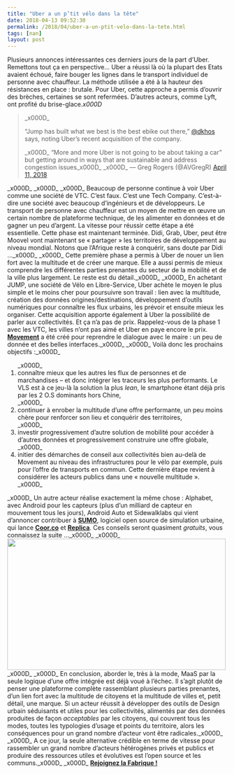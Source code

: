 ```yaml
---
title: "Uber a un p’tit vélo dans la tête"
date: 2018-04-13 09:52:30
permalink: /2018/04/uber-a-un-ptit-velo-dans-la-tete.html
tags: [nan]
layout: post
---
```


Plusieurs annonces intéressantes ces derniers jours de la part d’Uber. Remettons tout ça en perspective… Uber a réussi là où la plupart des Etats avaient échoué, faire bouger les lignes dans le transport individuel de personne avec chauffeur. La méthode utilisée a été à la hauteur des résistances en place : brutale. Pour Uber, cette approche a permis d’ouvrir des brèches, certaines se sont refermées. D’autres acteurs, comme Lyft, ont profité du brise-glace._x000D_
<blockquote class="twitter-tweet" data-partner="tweetdeck">_x000D_
<p dir="ltr" lang="en">“Jump has built what we best is the best ebike out there,” <a href="https://twitter.com/dkhos?ref_src=twsrc%5Etfw">@dkhos</a> says, noting Uber’s recent acquisition of the company.</p>_x000D_
“More and more Uber is not going to be about taking a car” but getting around in ways that are sustainable and address congestion issues_x000D_
_x000D_
— Greg Rogers (@AVGregR) <a href="https://twitter.com/AVGregR/status/984078251382525952?ref_src=twsrc%5Etfw">April 11, 2018</a></blockquote>_x000D_
<script async src="https://platform.twitter.com/widgets.js" charset="utf-8"></script>_x000D_
_x000D_
<!--more-->Beaucoup de personne continue à voir Uber comme une société de VTC. C’est faux. C’est une Tech Company. C’est-à-dire une société avec beaucoup d’ingénieurs et de développeurs. Le transport de personne avec chauffeur est un moyen de mettre en œuvre un certain nombre de plateforme technique, de les alimenter en données et de gagner un peu d’argent. La vitesse pour réussir cette étape a été essentielle. Cette phase est maintenant terminée. Didi, Grab, Uber, peut être Moovel vont maintenant se « partager » les territoires de développement au niveau mondial. Notons que l’Afrique reste à conquérir, sans doute par Didi …_x000D_
_x000D_
Cette première phase a permis à Uber de nouer un lien fort avec la multitude et de créer une marque. Elle a aussi permis de mieux comprendre les différentes parties prenantes du secteur de la mobilité et de la ville plus largement. Le reste est du détail._x000D_
_x000D_
En achetant JUMP, une société de Vélo en Libre-Service, Uber achète le moyen le plus simple et le moins cher pour poursuivre son travail : lien avec la multitude, création des données origines/destinations, développement d’outils numériques pour connaître les flux urbains, les prévoir et ensuite mieux les organiser. Cette acquisition apporte également à Uber la possibilité de parler aux collectivités. Et ça n’a pas de prix. Rappelez-vous de la phase 1 avec les VTC, les villes n’ont pas aimé et Uber en paye encore le prix. <a href="https://movement.uber.com/?lang=fr-FR" target="_blank" rel="noopener"><strong>Movement</strong></a> a été créé pour reprendre le dialogue avec le maire : un peu de donnée et des belles interfaces._x000D_
_x000D_
Voilà donc les prochains objectifs :_x000D_
<ol>_x000D_
 	<li>connaître mieux que les autres les flux de personnes et de marchandises – et donc intégrer les traceurs les plus performants. Le VLS est à ce jeu-là la solution la plus <em>lean</em>, le smartphone étant déjà pris par les 2 O.S dominants hors Chine,</li>_x000D_
 	<li>continuer à enrober la multitude d’une offre performante, un peu moins chère pour renforcer son lieu et conquérir des territoires,</li>_x000D_
 	<li>investir progressivement d’autre solution de mobilité pour accéder à d’autres données et progressivement construire une offre globale,</li>_x000D_
 	<li>initier des démarches de conseil aux collectivités bien au-delà de Movement au niveau des infrastructures pour le vélo par exemple, puis pour l’offre de transports en commun. Cette dernière étape revient à considérer les acteurs publics dans une « nouvelle multitude ».</li>_x000D_
</ol>_x000D_
Un autre acteur réalise exactement la même chose : Alphabet, avec Android pour les capteurs (plus d’un milliard de capteur en mouvement tous les jours), Android Auto et Sidewalklabs qui vient d’annoncer contribuer à <a href="https://t.co/R9Y0qYH6bO" target="_blank" rel="noopener"><strong>SUMO</strong></a>, logiciel open source de simulation urbaine, qui lance <a href="https://coord.co/" target="_blank" rel="noopener"><strong>Coor.co</strong></a> et <a href="https://www.sidewalklabs.com/blog/introducing-replica-a-next-generation-urban-planning-tool/" target="_blank" rel="noopener"><strong>Replica</strong></a>. Ces conseils seront quasiment <em>gratuits</em>, vous connaissez la suite …_x000D_
_x000D_
<a href="http://transportsdufutur.ademe.fr/wp-content/uploads/sites/6/2018/04/replica.gif"><img class="aligncenter size-medium wp-image-5280" src="http://transportsdufutur.ademe.fr/wp-content/uploads/sites/6/2018/04/replica-300x213.gif" alt="" width="500" height="300" /></a>_x000D_
_x000D_
En conclusion, aborder le, très à la mode, MaaS par la seule logique d’une offre intégrée est déjà voué à l’échec. Il s’agit plutôt de penser une plateforme complète rassemblant plusieurs parties prenantes, d’un lien fort avec la multitude de citoyens et la multitude de villes et, petit détail, une marque. Si un acteur réussit à développer des outils de Design urbain séduisants et utiles pour les collectivités, alimentés par des données produites de façon <em>acceptables</em> par les citoyens, qui couvrent tous les modes, toutes les typologies d’usage et points du territoire, alors les conséquences pour un grand nombre d’acteur vont être radicales._x000D_
_x000D_
A ce jour, la seule alternative crédible en terme de vitesse pour rassembler un grand nombre d’acteurs hétérogènes privés et publics et produire des ressources utiles et évolutives est l’open source et les communs._x000D_
_x000D_
<a href="http://lafabriquedesmobilites.fr" target="_blank" rel="noopener"><strong>Rejoignez la Fabrique !</strong></a>
